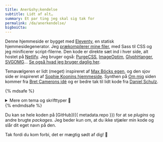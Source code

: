 ```yaml
---
title: Aner&shy;kendelse
subtitle: Lidt af alt…
summary: Et par ting jeg skal sig tak for
permalink: /da/anerkendelse/
bigboiCta:
---
```


Denne hjemmeside er bygget med [Eleventy](https://www.11ty.dev/), en statisk hjemmesidegenerator. Jeg [prækompilerer mine filer](/blog/eleventy-asset-pipeline-precompiled-assets/), med Sass til CSS og jeg minificerer script-filerne. Den kode er direkte sæt ind i hver side, alt hostet på [Netlify](https://netlify.com/). Jeg bruger også: [PurgeCSS](https://purgecss.com), [ImageOptim](https://imageoptim.com/mac), [GlyphHanger](https://github.com/zachleat/glyphhanger), [SVGOMG](https://jakearchibald.github.io/svgomg/)… [Se også hvad jeg bruger daglig her](/da/bruger).

Temavælgeren er lidt (meget) inspireret af [Max Böcks egen](https://mxb.dev), og den sjov side er inspireret af [Sophie Koonins hjemmeside](https://localghost.dev/). Synthen på [Om mig](/en/om-mig/) siden kommer fra [Bret Camerons idé](https://css-tricks.com/how-to-code-a-playable-synth-keyboard/) og er bedre tak til lidt kode fra [Daniel Schulz](https://iamschulz.com/building-a-synthesizer-in-javascript/).

{% mdsafe %}
<details class="expander">
    <summary class="cta expander-cta | u-width100" style="--btn-justify-content:center">Mere om tema og skrifttyper 🎨</summary>
    <div class="expander-content">
        <ul class="list-bullet-offset">
            <li><strong>Dusk:</strong> Et neon-fyldt, retrowave-inspireret tema, som basisk er hele min online personlighed. Den bruger den smukke <a href="https://www.readvisions.com/marvin">Marvin Visions</a> skrifttype.</li>
            <li><strong>Dawn:</strong> Dette næsten-hvide tema prøver at være en lys-mode version af Dusk, med <em>lige</em> nok forskel!</li>
            <li><strong>Vapor:</strong> En form for en vaporwave-tema som var meget sjovt at lave, tak igen her til Sophie Koonin for inspirationen!! <a href="https://www.dafont.com/vcr-osd-mono.font">VCR OSD Mono</a> var det eneste skrifttypevalg.</li>
            <li><strong>Y2K:</strong> Jeg voksede op med Windows 98 og XP, så jeg var nødt til at lave denne tema. Se lige på logoet nederst på siden.</li>
            <li><strong>Neo-Tokyo:</strong> Jeg elsker Retrowave, men dystopiske cyberpunk-stilarter er også fede. Denne tager lidt fra Akira! De brede overskrifter bruger <a href="https://fonts.google.com/specimen/Syncopate">Syncopate</a>.</li>
            <li><strong>Campfire:</strong> Modsat den forrige, tager dette stor inspiration fra videospillet Firewatch og <a href="http://ollymoss.com/#/firewatch/">Olly Moss</a>' smukke kunstværk. Jeg var efter en "nationalpark" stil, med overskrifter, der ser perfekte ud i <a href="https://www.dafont.com/hagona.font">Hagona</a>, og formen på Mont Blanc i baggrunden på hjemmesiden, som nogle gange er synligt fra min hjemby. Overskriftssektionen brugte det meste af <a href="https://codepen.io/scottkellum/details/poOWGQg">Scott Kellums kode</a> til generativ topografi. (åh og også, <a href="https://alistairshepherd.uk/">Alistair</a> gjorde alt dette bedre)</li>
        </ul>
    </div>
</details>
{% endmdsafe %}

Du kan se hele koden på [GitHub]({{ metadata.repo }}) for at se _plugins_ og andre brugte _packages_. Jeg beder kun om, at du ikke stjæler min kode og slår dit eget navn på den.

Tak fordi du kom forbi, det er mægtig sødt af dig! 👋